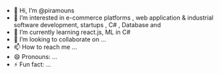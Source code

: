- 👋 Hi, I’m @piramouns
- 👀 I’m interested in e-commerce platforms , web application & industrial software development, startups , C# , Database and 
- 🌱 I’m currently learning react.js, ML in C#
- 💞️ I’m looking to collaborate on ...
- 📫 How to reach me ...
- 😄 Pronouns: ...
- ⚡ Fun fact: ...

<!---
piramouns/piramouns is a ✨ special ✨ repository because its `README.md` (this file) appears on your GitHub profile.
You can click the Preview link to take a look at your changes.
--->

